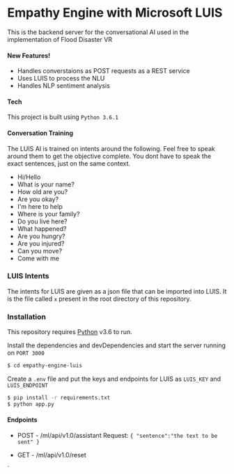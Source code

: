 # Empathy Engine with Microsoft LUIS

This is the backend server for the conversational AI used in the implementation of Flood Disaster VR


#### New Features!

  - Handles converstaions as POST requests as a REST service
  - Uses LUIS to process the NLU
  - Handles NLP sentiment analysis


#### Tech

This project is built using `Python 3.6.1`

#### Conversation Training

The LUIS AI is trained on intents around the following. Feel free to speak around them to get the objective complete. You dont have to speak the exact sentences, just on the same context.

  - Hi/Hello
  - What is your name?
  - How old are you?
  - Are you okay?
  - I'm here to help
  - Where is your family?
  - Do you live here?
  - What happened?
  - Are you hungry?
  - Are you injured?
  - Can you move?
  - Come with me

### LUIS Intents

The intents for LUIS are given as a json file that can be imported into LUIS. 
It is the file called `x` present in the root directory of this repository.

### Installation

This repository requires [Python](https://www.python.org/downloads/) v3.6 to run.

Install the dependencies and devDependencies and start the server running on `PORT 3000`

```sh
$ cd empathy-engine-luis
```
Create a `.env` file and put the keys and endpoints for LUIS as `LUIS_KEY` and `LUIS_ENDPOINT`

```sh
$ pip install -r requirements.txt
$ python app.py
```

#### Endpoints

* POST - /ml/api/v1.0/assistant 
  Request:
`
    {
	    "sentence":"the text to be sent"
    }
`

* GET - /ml/api/v1.0/reset 
  
`



